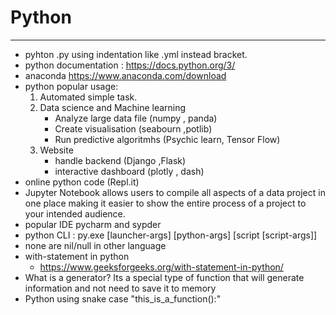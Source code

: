 # Python
--------
- pyhton .py using indentation like .yml instead bracket.
- python documentation : https://docs.python.org/3/
- anaconda https://www.anaconda.com/download
- python popular usage:
    1. Automated simple task.
    2. Data science and Machine learning
        - Analyze large data file (numpy , panda)
        - Create visualisation (seabourn ,potlib)
        - Run predictive algoritmhs (Psychic learn, Tensor Flow)
    3. Website
        - handle backend (Django ,Flask)
        - interactive dashboard (plotly , dash)
- online python code (Repl.it)
- Jupyter Notebook allows users to compile all aspects of a data project in one place making it easier to show the entire process of a project to your intended audience.
- popular IDE pycharm and sypder
- python CLI : py.exe [launcher-args] [python-args] [script [script-args]]
- none are nil/null in other language
- with-statement in python
    * https://www.geeksforgeeks.org/with-statement-in-python/
- What is a generator? Its a special type of function that will generate information and not need to save it to memory
- Python using snake case "this_is_a_function():"